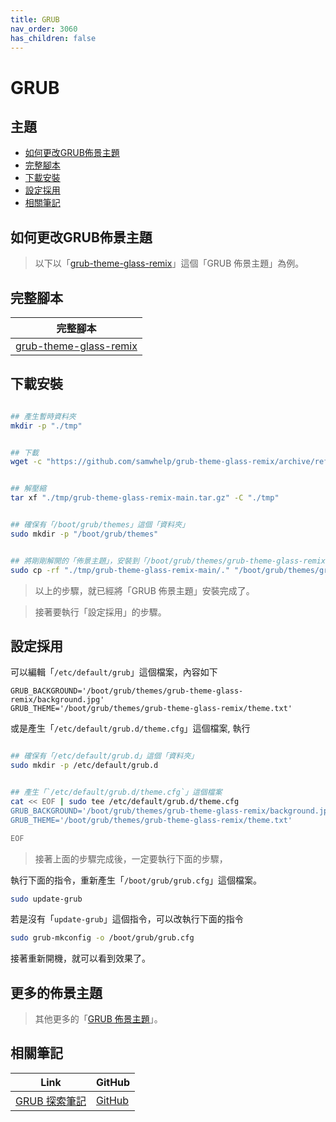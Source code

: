 ```yaml
---
title: GRUB
nav_order: 3060
has_children: false
---
```



# GRUB


## 主題

* [如何更改GRUB佈景主題](#如何更改grub佈景主題)
* [完整腳本](#完整腳本)
* [下載安裝](#下載安裝)
* [設定採用](#設定採用)
* [相關筆記](#相關筆記)




## 如何更改GRUB佈景主題

> 以下以「[grub-theme-glass-remix](https://samwhelp.github.io/grub-theme-glass-remix/)」這個「GRUB 佈景主題」為例。




## 完整腳本

| 完整腳本 |
| --- |
| [grub-theme-glass-remix](https://github.com/samwhelp/lubuntu-adjustment/tree/main/prototype/main/grub-config/grub-theme/grub-theme-glass-remix) |




## 下載安裝

``` sh

## 產生暫時資料夾
mkdir -p "./tmp"


## 下載
wget -c "https://github.com/samwhelp/grub-theme-glass-remix/archive/refs/heads/main.tar.gz" -O "./tmp/grub-theme-glass-remix-main.tar.gz"


## 解壓縮
tar xf "./tmp/grub-theme-glass-remix-main.tar.gz" -C "./tmp"


## 確保有「/boot/grub/themes」這個「資料夾」
sudo mkdir -p "/boot/grub/themes"


## 將剛剛解開的「佈景主題」，安裝到「/boot/grub/themes/grub-theme-glass-remix」這個路徑。
sudo cp -rf "./tmp/grub-theme-glass-remix-main/." "/boot/grub/themes/grub-theme-glass-remix"

```

> 以上的步驟，就已經將「GRUB 佈景主題」安裝完成了。

> 接著要執行「設定採用」的步驟。




## 設定採用

可以編輯「`/etc/default/grub`」這個檔案，內容如下

```
GRUB_BACKGROUND='/boot/grub/themes/grub-theme-glass-remix/background.jpg'
GRUB_THEME='/boot/grub/themes/grub-theme-glass-remix/theme.txt'
```

或是產生「`/etc/default/grub.d/theme.cfg`」這個檔案, 執行

``` sh

## 確保有「/etc/default/grub.d」這個「資料夾」
sudo mkdir -p /etc/default/grub.d


## 產生「`/etc/default/grub.d/theme.cfg`」這個檔案
cat << EOF | sudo tee /etc/default/grub.d/theme.cfg
GRUB_BACKGROUND='/boot/grub/themes/grub-theme-glass-remix/background.jpg'
GRUB_THEME='/boot/grub/themes/grub-theme-glass-remix/theme.txt'

EOF

```


> 接著上面的步驟完成後，一定要執行下面的步驟，

執行下面的指令，重新產生「`/boot/grub/grub.cfg`」這個檔案。

``` sh
sudo update-grub
```

若是沒有「`update-grub`」這個指令，可以改執行下面的指令

``` sh
sudo grub-mkconfig -o /boot/grub/grub.cfg
```

接著重新開機，就可以看到效果了。




## 更多的佈景主題

> 其他更多的「[GRUB 佈景主題](https://samwhelp.github.io/note-about-grub/read/theme.html)」。




## 相關筆記

| Link | GitHub |
| ---- | ------ |
| [GRUB 探索筆記](https://samwhelp.github.io/note-about-grub/) | [GitHub](https://github.com/samwhelp/note-about-grub) |
